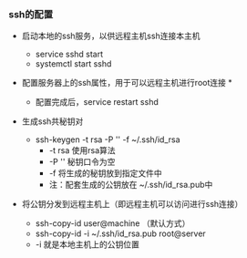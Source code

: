 ### ssh的配置
* 启动本地的ssh服务，以供远程主机ssh连接本主机
    * service sshd start
    * systemctl start sshd
* 配置服务器上的ssh属性，用于可以远程主机进行root连接
    * 
    * 配置完成后，service restart sshd   
* 生成ssh共秘钥对
    * ssh-keygen -t rsa -P '' -f ~/.ssh/id_rsa
        * -t rsa 使用rsa算法
        * -P '' 秘钥口令为空
        * -f 将生成的秘钥放到指定文件中
        * 注：配套生成的公钥放在 ~/.ssh/id_rsa.pub中

* 将公钥分发到远程主机上（即远程主机可以访问进行ssh连接）
    * ssh-copy-id user@machine （默认方式）
    * ssh-copy-id -i ~/.ssh/id_rsa.pub root@server
    * -i 就是本地主机上的公钥位置